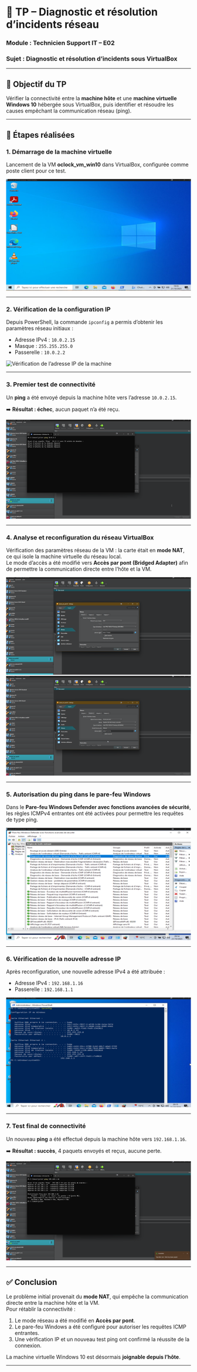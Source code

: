 # 🧩 TP – Diagnostic et résolution d’incidents réseau  
### Module : Technicien Support IT – E02  
### Sujet : Diagnostic et résolution d’incidents sous VirtualBox

---

## 🎯 Objectif du TP
Vérifier la connectivité entre la **machine hôte** et une **machine virtuelle Windows 10** hébergée sous VirtualBox, puis identifier et résoudre les causes empêchant la communication réseau (ping).

---

## 🧱 Étapes réalisées

### 1. Démarrage de la machine virtuelle
Lancement de la VM **oclock_vm_win10** dans VirtualBox, configurée comme poste client pour ce test.

![Ouverture de la VM Windows 10](captures/1ouverture%20VM%20win10.png)

---

### 2. Vérification de la configuration IP
Depuis PowerShell, la commande `ipconfig` a permis d’obtenir les paramètres réseau initiaux :

- Adresse IPv4 : `10.0.2.15`  
- Masque : `255.255.255.0`  
- Passerelle : `10.0.2.2`

![Vérification de l’adresse IP de la machine](captures/2vérification%20ip%20de%20la%20machine.png)

---

### 3. Premier test de connectivité
Un **ping** a été envoyé depuis la machine hôte vers l’adresse `10.0.2.15`.

➡️ **Résultat : échec**, aucun paquet n’a été reçu.

![Ping initial entre l’hôte et la VM (échec)](captures/3ping%20hote%20vers%20vm.png)

---

### 4. Analyse et reconfiguration du réseau VirtualBox
Vérification des paramètres réseau de la VM : la carte était en **mode NAT**, ce qui isole la machine virtuelle du réseau local.  
Le mode d’accès a été modifié vers **Accès par pont (Bridged Adapter)** afin de permettre la communication directe entre l’hôte et la VM.

![Configuration réseau actuelle (NAT)](captures/4config%20reseau%20actuelle.png)  
![Ajout d’un nouvel adaptateur en mode pont](captures/5ajout%20d'un%20nouvelle%20adaptateur.png)

---

### 5. Autorisation du ping dans le pare-feu Windows
Dans le **Pare-feu Windows Defender avec fonctions avancées de sécurité**, les règles ICMPv4 entrantes ont été activées pour permettre les requêtes de type ping.

![Configuration du pare-feu Windows pour autoriser le ping](captures/6config%20firewall%20vm.png)

---

### 6. Vérification de la nouvelle adresse IP
Après reconfiguration, une nouvelle adresse IPv4 a été attribuée :  
- Adresse IPv4 : `192.168.1.16`  
- Passerelle : `192.168.1.1`

![Nouvelle adresse IP de la VM](captures/7recup%20ip%20reseau%20vm%20pour%20ping.png)

---

### 7. Test final de connectivité
Un nouveau **ping** a été effectué depuis la machine hôte vers `192.168.1.16`.

➡️ **Résultat : succès**, 4 paquets envoyés et reçus, aucune perte.

![Ping réussi entre l’hôte et la VM Windows 10](captures/8ping%20ip%20hote%20vers%20vm%20joignable.png)

---

## ✅ Conclusion
Le problème initial provenait du **mode NAT**, qui empêche la communication directe entre la machine hôte et la VM.  
Pour rétablir la connectivité :
1. Le mode réseau a été modifié en **Accès par pont**.  
2. Le pare-feu Windows a été configuré pour autoriser les requêtes ICMP entrantes.  
3. Une vérification IP et un nouveau test ping ont confirmé la réussite de la connexion.

La machine virtuelle Windows 10 est désormais **joignable depuis l’hôte**.

---
